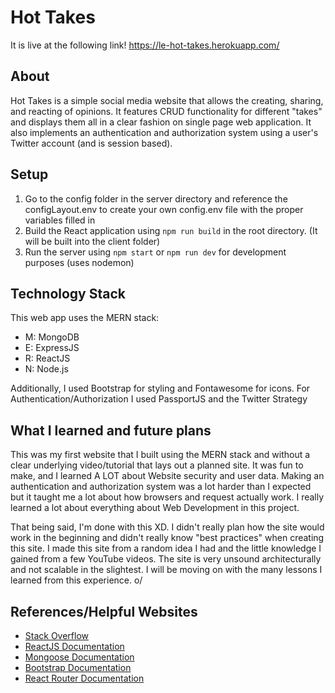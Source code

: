 # Hot Takes

It is live at the following link! https://le-hot-takes.herokuapp.com/

## About

Hot Takes is a simple social media website that allows the creating, sharing, 
and reacting of opinions. It features CRUD functionality for different "takes"
and displays them all in a clear fashion on single page web application.
It also implements an authentication and authorization system using a user's
Twitter account (and is session based).

## Setup

1. Go to the config folder in the server directory and reference the 
configLayout.env to create your own config.env file with the proper
variables filled in
2. Build the React application using `npm run build` in the root
directory. (It will be built into the client folder)
3. Run the server using `npm start` or `npm run dev` for
development purposes (uses nodemon)

## Technology Stack

This web app uses the MERN stack:

- M: MongoDB
- E: ExpressJS
- R: ReactJS
- N: Node.js

Additionally, I used Bootstrap for styling and Fontawesome for icons.
For Authentication/Authorization I used PassportJS and the Twitter Strategy

## What I learned and future plans

This was my first website that I built using the MERN stack and without a clear
underlying video/tutorial that lays out a planned site. It was fun to make, and
I learned A LOT about Website security and user data. Making an authentication and
authorization system was a lot harder than I expected but it taught me a lot about
how browsers and request actually work. I really learned a lot about everything
about Web Development in this project.

That being said, I'm done with this XD. I didn't really plan how the site would
work in the beginning and didn't really know "best practices" when creating this
site. I made this site from a random idea I had and the little knowledge I gained
from a few YouTube videos. The site is very unsound architecturally and not
scalable in the slightest. I will be moving on with the many lessons I learned
from this experience. o/

## References/Helpful Websites

- [Stack Overflow](https://stackoverflow.com/)
- [ReactJS Documentation](https://reactjs.org/docs)
- [Mongoose Documentation](https://mongoosejs.com/)
- [Bootstrap Documentation](https://getbootstrap.com/docs)
- [React Router Documentation](https://reacttraining.com/react-router/web)
